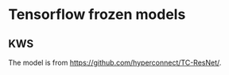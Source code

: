 # Tensorflow frozen models

## KWS

The model is from <https://github.com/hyperconnect/TC-ResNet/>.
